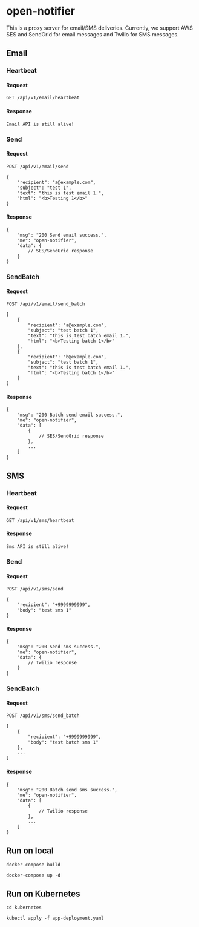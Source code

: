 # open-notifier
This is a proxy server for email/SMS deliveries. Currently, we support AWS SES and SendGrid for email messages and Twilio for SMS messages.

## Email
### Heartbeat
#### Request
`GET /api/v1/email/heartbeat`
#### Response
```
Email API is still alive!
```

### Send
#### Request
`POST /api/v1/email/send`

```
{
    "recipient": "a@example.com",
    "subject": "test 1",
    "text": "this is test email 1.",
    "html": "<b>Testing 1</b>"
}
```

#### Response
```
{
    "msg": "200 Send email success.",
    "me": "open-notifier",
    "data": {
        // SES/SendGrid response
    }
}
```

### SendBatch
#### Request
`POST /api/v1/email/send_batch`

```
[
    {
        "recipient": "a@example.com",
        "subject": "test batch 1",
        "text": "this is test batch email 1.",
        "html": "<b>Testing batch 1</b>"
    },
    {
        "recipient": "b@example.com",
        "subject": "test batch 1",
        "text": "this is test batch email 1.",
        "html": "<b>Testing batch 1</b>"
    }
]
```
#### Response
```
{
    "msg": "200 Batch send email success.",
    "me": "open-notifier",
    "data": [
        {
            // SES/SendGrid response
        },
        ...
    ]
}
```

## SMS
### Heartbeat
#### Request
`GET /api/v1/sms/heartbeat`
#### Response
```
Sms API is still alive!
```

### Send
#### Request
`POST /api/v1/sms/send`

```
{
    "recipient": "+9999999999",
    "body": "test sms 1"
}
```

#### Response
```
{
    "msg": "200 Send sms success.",
    "me": "open-notifier",
    "data": {
        // Twilio response
    }
}
```

### SendBatch
#### Request
`POST /api/v1/sms/send_batch`

```
[
    {
        "recipient": "+9999999999",
        "body": "test batch sms 1"
    },
    ...
]
```
#### Response
```
{
    "msg": "200 Batch send sms success.",
    "me": "open-notifier",
    "data": [
        {
            // Twilio response
        },
        ...
    ]
}
```

## Run on local
```
docker-compose build
```
```
docker-compose up -d
```

## Run on Kubernetes
```
cd kubernetes

kubectl apply -f app-deployment.yaml
```